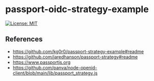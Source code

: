 # passport-oidc-strategy-example
[![License: MIT](https://img.shields.io/badge/License-MIT-blue.svg)](https://opensource.org/licenses/MIT)

## References
- https://github.com/kg0r0/passport-strategy-example#readme
- https://github.com/jaredhanson/passport-strategy#readme
- https://www.passportjs.org
- https://github.com/panva/node-openid-client/blob/main/lib/passport_strategy.js
